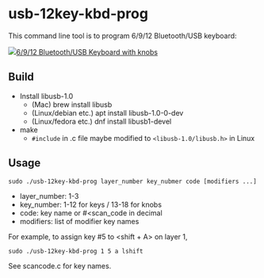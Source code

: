 # usb-12key-kbd-prog

This command line tool is to program 6/9/12 Bluetooth/USB keyboard:

<a href="https://www.amazon.co.jp/gp/product/B0B6TS4DCV?ie=UTF8&th=1&linkCode=li2&tag=neocat-22&linkId=8935c929955d3e1c599093cf99bff6f8&language=ja_JP&ref_=as_li_ss_il" target="_blank"><img border="0" src="https://ws-fe.amazon-adsystem.com/widgets/q?_encoding=UTF8&ASIN=B0B6TS4DCV&Format=_SL160_&ID=AsinImage&MarketPlace=JP&ServiceVersion=20070822&WS=1&tag=neocat-22&language=ja_JP" >6/9/12 Bluetooth/USB Keyboard with knobs</a>


## Build

- Install libusb-1.0
    - (Mac) brew install libusb
    - (Linux/debian etc.) apt install libusb-1.0-0-dev
    - (Linux/fedora etc.) dnf install libusb1-devel
- make
    - `#include` in .c file maybe modified to `<libusb-1.0/libusb.h>` in Linux

## Usage
```
sudo ./usb-12key-kbd-prog layer_number key_nubmer code [modifiers ...]
```

- layer_number: 1-3
- key_number:   1-12 for keys / 13-18 for knobs
- code:         key name or #<scan_code in decimal
- modifiers:    list of modifier key names


For example, to assign key #5 to <shift + A> on layer 1,
```
sudo ./usb-12key-kbd-prog 1 5 a lshift
```

See scancode.c for key names.
